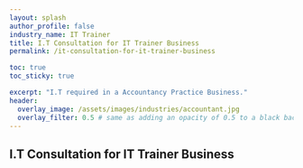 ```yaml
---
layout: splash 
author_profile: false 
industry_name: IT Trainer
title: I.T Consultation for IT Trainer Business
permalink: /it-consultation-for-it-trainer-business

toc: true
toc_sticky: true

excerpt: "I.T required in a Accountancy Practice Business."
header:
  overlay_image: /assets/images/industries/accountant.jpg
  overlay_filter: 0.5 # same as adding an opacity of 0.5 to a black background
---
```


## I.T Consultation for IT Trainer Business